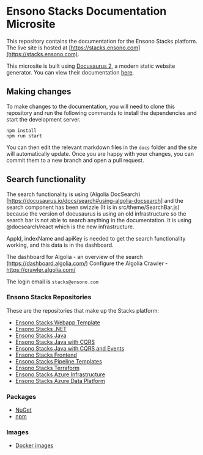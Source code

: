 # Ensono Stacks Documentation Microsite
This repository contains the documentation for the Ensono Stacks platform.
The live site is hosted at [https://stacks.ensono.com](https://stacks.ensono.com).

This microsite is built using [Docusaurus 2](https://v2.docusaurus.io/), a modern static website generator.
You can view their documentation [here](https://v2.docusaurus.io/docs/).

## Making changes
To make changes to the documentation, you will need to clone this repository and run the following commands to install the dependencies and start the development server.

```console
npm install
npm run start
```
You can then edit the relevant markdown files in the `docs` folder and the site will automatically update.
Once you are happy with your changes, you can commit them to a new branch and open a pull request.

## Search functionality
The search functionality is using (Algolia DocSearch)[https://docusaurus.io/docs/search#using-algolia-docsearch] and the search component has been swizzle (It is in src/theme/SearchBar.js) because the version of docusaurus is using an old infrastructure so the search bar is not able to search anything in the documentation. It is using @docsearch/react which is the new infrastructure. 

AppId, indexName and apiKey is needed to get the search functionality working, and this data is in the dashboard.

The dashboard for Algolia - an overview of the search (https://dashboard.algolia.com/)
Configure the Algolia Crawler - https://crawler.algolia.com/ 

The login email is `stacks@ensono.com`

### Ensono Stacks Repositories
These are the repositories that make up the Stacks platform:
- [Ensono Stacks Webapp Template](https://github.com/Ensono/stacks-webapp-template)
- [Ensono Stacks .NET](https://github.com/Ensono/stacks-dotnet)
- [Ensono Stacks Java](https://github.com/Ensono/stacks-java)
- [Ensono Stacks Java with CQRS](https://github.com/Ensono/stacks-java-cqrs)
- [Ensono Stacks Java with CQRS and Events](https://github.com/Ensono/stacks-java-cqrs-events)
- [Ensono Stacks Frontend](https://github.com/Ensono/stacks-nx-plugins)
- [Ensono Stacks Pipeline Templates](https://github.com/Ensono/stacks-pipeline-templates)
- [Ensono Stacks Terraform](https://github.com/Ensono/stacks-terraform)
- [Ensono Stacks Azure Infrastructure](https://github.com/Ensono/stacks-infrastructure-aks)
- [Ensono Stacks Azure Data Platform](https://github.com/Ensono/stacks-azure-data)

### Packages
- [NuGet](https://www.nuget.org/profiles/amidostacks)
- [npm](https://www.npmjs.com/~ensonostacks)

### Images
- [Docker images](https://hub.docker.com/u/amidostacks)
